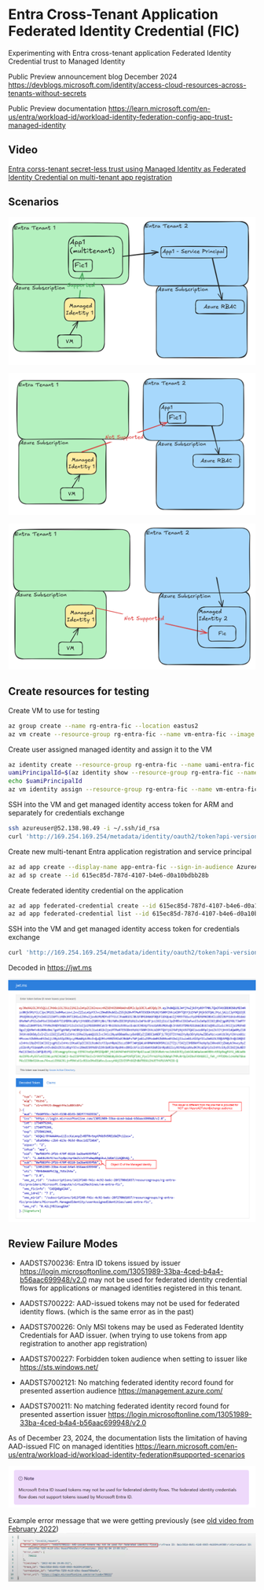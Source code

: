 # Entra Cross-Tenant Application Federated Identity Credential (FIC)

Experimenting with Entra cross-tenant application Federated Identity Credential trust to Managed Identity

Public Preview announcement blog December 2024
<https://devblogs.microsoft.com/identity/access-cloud-resources-across-tenants-without-secrets>

Public Preview documentation
<https://learn.microsoft.com/en-us/entra/workload-id/workload-identity-federation-config-app-trust-managed-identity>

## Video

[Entra corss-tenant secret-less trust using Managed Identity as Federated Identity Credential on multi-tenant app registration](https://youtu.be/2OrNykYLmOc?si=cWjI1RfPg6FUpFDt)

## Scenarios

![Diagram 1](./images/diagram1.png)

![Diagram 2](./images/diagram2.png)

![Diagram 3](./images/diagram3.png)

## Create resources for testing

Create VM to use for testing

```bash
az group create --name rg-entra-fic --location eastus2
az vm create --resource-group rg-entra-fic --name vm-entra-fic --image Ubuntu2404 --admin-username azureuser --size Standard_D2ds_v5 --generate-ssh-keys
```

Create user assigned managed identity and assign it to the VM

```bash
az identity create --resource-group rg-entra-fic --name uami-entra-fic
uamiPrincipalId=$(az identity show --resource-group rg-entra-fic --name uami-entra-fic -o json --query principalId --output tsv)
echo $uamiPrincipalId
az vm identity assign --resource-group rg-entra-fic --name vm-entra-fic --identities uami-entra-fic
```

SSH into the VM and get managed identity access token for ARM and separately for credentials exchange

```bash
ssh azureuser@52.138.98.49 -i ~/.ssh/id_rsa
curl 'http://169.254.169.254/metadata/identity/oauth2/token?api-version=2023-11-15&resource=https://management.azure.com/' -H Metadata:true | jq
```

Create new multi-tenant Entra application registration and service principal

```bash
az ad app create --display-name app-entra-fic --sign-in-audience AzureADMultipleOrgs
az ad sp create --id 615ec85d-787d-4107-b4e6-d0a10bdbb28b
```

Create federated identity credential on the application

```bash
az ad app federated-credential create --id 615ec85d-787d-4107-b4e6-d0a10bdbb28b --parameters fic-settings.json
az ad app federated-credential list --id 615ec85d-787d-4107-b4e6-d0a10bdbb28b -o json
```

SSH into the VM and get managed identity access token for credentials exchange

```bash
curl 'http://169.254.169.254/metadata/identity/oauth2/token?api-version=2023-11-15&resource=api://AzureADTokenExchange' -H Metadata:true | jq
```

Decoded in <https://jwt.ms>

![Decoded](./images/jwt-azureadtokenexchange.png)

## Review Failure Modes

* AADSTS700236: Entra ID tokens issued by issuer <https://login.microsoftonline.com/13051989-33ba-4ced-b4a4-b56aac699948/v2.0> may not be used for federated identity credential flows for applications or managed identities registered in this tenant.
* AADSTS700222: AAD-issued tokens may not be used for federated identity flows. (which is the same error as in the past)
* AADSTS700226: Only MSI tokens may be used as Federated Identity Credentials for AAD issuer. (when trying to use tokens from app registration to another app registration)

* AADSTS700227: Forbidden token audience when setting to issuer like <https://sts.windows.net/>
* AADSTS7002121: No matching federated identity record found for presented assertion audience <https://management.azure.com/>
* AADSTS700211: No matching federated identity record found for presented assertion issuer <https://login.microsoftonline.com/13051989-33ba-4ced-b4a4-b56aac699948/v2.0>

As of December 23, 2024, the documentation lists the limitation of having AAD-issued FIC on managed identities
<https://learn.microsoft.com/en-us/entra/workload-id/workload-identity-federation#supported-scenarios>

![Not Supported](./images/doc-previous-limitation.png)

Example error message that we were getting previously (see [old video from February 2022](https://arsenvlad.medium.com/azure-active-directory-workload-identity-federation-with-external-oidc-idp-4f06c9205a26))
![Error message from 2022](./images/previous-not-supported.png)

